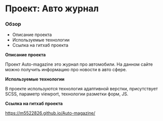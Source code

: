 # Проект: Авто журнал

### Обзор

- Описание проекта
- Используемые технологии
- Ссылка на гитхаб проекта

**Описание проекта**

Проект Auto-magazine это журнал про автомобили. На данном сайте можно получить информацию про новости в авто сфере.

**Используемые технологии**

В проекте используются технология адаптивной верстки, присутствует SCSS, параметр viewport, технологии разметки форм, JS.

**Ссылка на гитхаб проекта**

https://m5522826.github.io/Auto-magazine/
